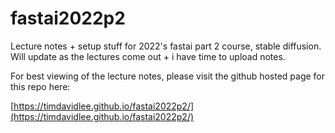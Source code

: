 # fastai2022p2

Lecture notes + setup stuff for 2022's fastai part 2 course, stable diffusion. Will update as the lectures come out + i have time to upload notes.


For best viewing of the lecture notes, please visit the github hosted page for this repo here:

[https://timdavidlee.github.io/fastai2022p2/](https://timdavidlee.github.io/fastai2022p2/)